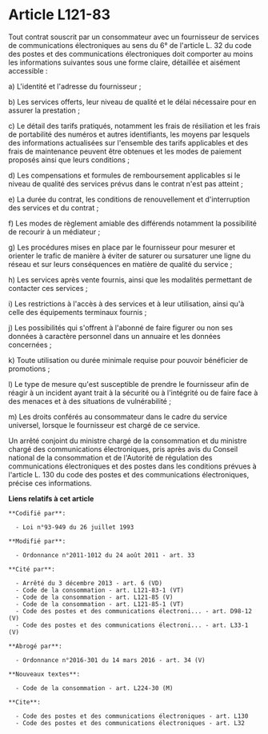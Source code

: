 # Article L121-83

Tout contrat souscrit par un consommateur avec un fournisseur de services de communications électroniques au sens du 6° de
l'article L. 32 du code des postes et des communications électroniques doit comporter au moins les informations suivantes
sous une forme claire, détaillée et aisément accessible : 

a) L'identité et l'adresse du fournisseur ; 

b) Les services offerts, leur niveau de qualité et le délai nécessaire pour en assurer la prestation ; 

c) Le détail des tarifs pratiqués, notamment les frais de résiliation et les frais de portabilité des numéros et autres
identifiants, les moyens par lesquels des informations actualisées sur l'ensemble des tarifs applicables et des frais de
maintenance peuvent être obtenues et les modes de paiement proposés ainsi que leurs conditions ; 

d) Les compensations et formules de remboursement applicables si le niveau de qualité des services prévus dans le contrat
n'est pas atteint ; 

e) La durée du contrat, les conditions de renouvellement et d'interruption des services et du contrat ; 

f) Les modes de règlement amiable des différends notamment la possibilité de recourir à un médiateur ; 

g) Les procédures mises en place par le fournisseur pour mesurer et orienter le trafic de manière à éviter de saturer ou
sursaturer une ligne du réseau et sur leurs conséquences en matière de qualité du service ; 

h) Les services après vente fournis, ainsi que les modalités permettant de contacter ces services ; 

i) Les restrictions à l'accès à des services et à leur utilisation, ainsi qu'à celle des équipements terminaux fournis ; 

j) Les possibilités qui s'offrent à l'abonné de faire figurer ou non ses données à caractère personnel dans un annuaire et
les données concernées ; 

k) Toute utilisation ou durée minimale requise pour pouvoir bénéficier de promotions ; 

l) Le type de mesure qu'est susceptible de prendre le fournisseur afin de réagir à un incident ayant trait à la sécurité ou à
l'intégrité ou de faire face à des menaces et à des situations de vulnérabilité ; 

m) Les droits conférés au consommateur dans le cadre du service universel, lorsque le fournisseur est chargé de ce service. 

Un arrêté conjoint du ministre chargé de la consommation et du ministre chargé des communications électroniques, pris après
avis du Conseil national de la consommation et de l'Autorité de régulation des communications électroniques et des postes
dans les conditions prévues à l'article L. 130 du code des postes et des communications électroniques, précise ces
informations.

**Liens relatifs à cet article**

	**Codifié par**:

	  - Loi n°93-949 du 26 juillet 1993

	**Modifié par**:

	  - Ordonnance n°2011-1012 du 24 août 2011 - art. 33

	**Cité par**:

	  - Arrêté du 3 décembre 2013 - art. 6 (VD)
	  - Code de la consommation - art. L121-83-1 (VT)
	  - Code de la consommation - art. L121-85 (V)
	  - Code de la consommation - art. L121-85-1 (VT)
	  - Code des postes et des communications électroni... - art. D98-12 (V)
	  - Code des postes et des communications électroni... - art. L33-1 (V)

	**Abrogé par**:

	  - Ordonnance n°2016-301 du 14 mars 2016 - art. 34 (V)

	**Nouveaux textes**:

	  - Code de la consommation - art. L224-30 (M)

	**Cite**:

	  - Code des postes et des communications électroniques - art. L130
	  - Code des postes et des communications électroniques - art. L32
